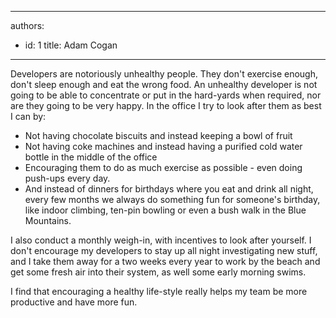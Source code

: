 

---
authors:
  - id: 1
    title: Adam Cogan
---




<span class='intro'> 
  <p>Developers are notoriously unhealthy people. They don't exercise enough, don't sleep enough and eat the wrong food. An unhealthy developer is not going to be able to concentrate or put in the hard-yards when required, nor are they going to be very happy. In the office I try to look after them as best I can by&#58;</p>
 </span>


  <ul>
    <li>Not having chocolate biscuits and instead keeping a bowl of fruit
    </li>
    <li>Not having coke machines and instead having a purified cold water bottle in the middle of the office
    </li>
    <li>Encouraging them to do as much exercise as possible - even doing push-ups every day.
    </li>
    <li>And instead of dinners for birthdays where you eat and drink all night, every few months we always do something fun for someone's birthday, like indoor climbing, ten-pin bowling or even a bush walk in the Blue Mountains.</li>
</ul>
<p>I also conduct a monthly weigh-in, with incentives to look after yourself. I don't encourage my developers to stay up all night investigating new stuff, and I take them away for a two weeks every year to work by the beach and get some fresh air into their system, as well some early morning swims. </p>
<p>I find that encouraging a healthy life-style really helps my team be more productive and have more fun. </p>




